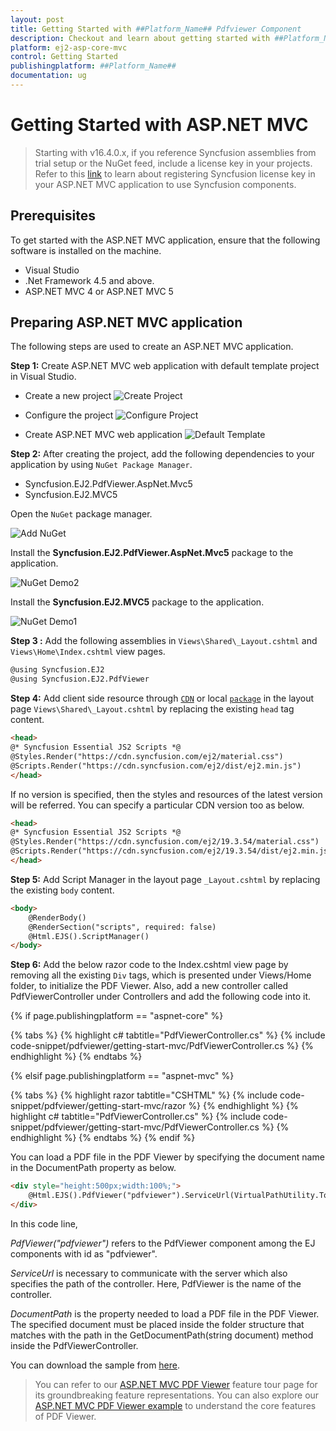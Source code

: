 ```yaml
---
layout: post
title: Getting Started with ##Platform_Name## Pdfviewer Component
description: Checkout and learn about getting started with ##Platform_Name## Pdfviewer component of Syncfusion Essential JS 2 and more details.
platform: ej2-asp-core-mvc
control: Getting Started
publishingplatform: ##Platform_Name##
documentation: ug
---
```



# Getting Started with ASP.NET MVC

> Starting with v16.4.0.x, if you reference Syncfusion assemblies from trial setup or the NuGet feed, include a license key in your projects. Refer to this [link](https://help.syncfusion.com/common/essential-studio/licensing/license-key) to learn about registering Syncfusion license key in your ASP.NET MVC application to use Syncfusion components.

## Prerequisites

To get started with the ASP.NET MVC application, ensure that the following software is installed on the machine.

* Visual Studio
* .Net Framework 4.5 and above.
* ASP.NET MVC 4 or ASP.NET MVC 5

## Preparing ASP.NET MVC application

The following steps are used to create an ASP.NET MVC application.

**Step 1:** Create ASP.NET MVC web application with default template project in Visual Studio.

* Create a new project
![Create Project](images/create_new_project.png)

* Configure the project
![Configure Project](images/configure_new_project.png)

* Create ASP.NET MVC web application
![Default Template](images/create_mvc_web_app.png)

**Step 2:** After creating the project, add the following dependencies to your application by using `NuGet Package Manager`.

* Syncfusion.EJ2.PdfViewer.AspNet.Mvc5
* Syncfusion.EJ2.MVC5

Open the `NuGet` package manager.

![Add NuGet](images/add_nuget_packages.png)

Install the **Syncfusion.EJ2.PdfViewer.AspNet.Mvc5** package to the application.

![NuGet Demo2](images/nuget_ej2_pdfviewer_aspnet_mvc5.png)

Install the **Syncfusion.EJ2.MVC5** package to the application.

![NuGet Demo1](images/nuget_ej2_mvc5.png)

**Step 3 :** Add the following assemblies in `Views\Shared\_Layout.cshtml` and `Views\Home\Index.cshtml` view pages.

 ```html
@using Syncfusion.EJ2
@using Syncfusion.EJ2.PdfViewer
```

**Step 4:** Add client side resource through [`CDN`](https://cdn.syncfusion.com/ej2/dist/ej2.min.js) or local [`package`](https://www.npmjs.com/package/@syncfusion/ej2) in the layout page `Views\Shared\_Layout.cshtml` by replacing the existing `head` tag content.

```html
<head>
@* Syncfusion Essential JS2 Scripts *@
@Styles.Render("https://cdn.syncfusion.com/ej2/material.css")
@Scripts.Render("https://cdn.syncfusion.com/ej2/dist/ej2.min.js")
</head>
```

If no version is specified, then the styles and resources of the latest version will be referred. You can specify a particular CDN version too as below.

```html
<head>
@* Syncfusion Essential JS2 Scripts *@
@Styles.Render("https://cdn.syncfusion.com/ej2/19.3.54/material.css")
@Scripts.Render("https://cdn.syncfusion.com/ej2/19.3.54/dist/ej2.min.js")
</head>
```

**Step 5:** Add Script Manager in the layout page `_Layout.cshtml` by replacing the existing `body` content.

```html
<body>
    @RenderBody()
    @RenderSection("scripts", required: false)
    @Html.EJS().ScriptManager()
</body>
```

**Step 6:** Add the below razor code to the Index.cshtml view page by removing all the existing `Div` tags, which is presented under Views/Home folder, to initialize the PDF Viewer. Also, add a new controller called PdfViewerController under Controllers and add the following code into it.

{% if page.publishingplatform == "aspnet-core" %}

{% tabs %}
{% highlight c# tabtitle="PdfViewerController.cs" %}
{% include code-snippet/pdfviewer/getting-start-mvc/PdfViewerController.cs %}
{% endhighlight %}
{% endtabs %}

{% elsif page.publishingplatform == "aspnet-mvc" %}

{% tabs %}
{% highlight razor tabtitle="CSHTML" %}
{% include code-snippet/pdfviewer/getting-start-mvc/razor %}
{% endhighlight %}
{% highlight c# tabtitle="PdfViewerController.cs" %}
{% include code-snippet/pdfviewer/getting-start-mvc/PdfViewerController.cs %}
{% endhighlight %}
{% endtabs %}
{% endif %}



You can load a PDF file in the PDF Viewer by specifying the document name in the DocumentPath property as below.

```html
<div style="height:500px;width:100%;">
    @Html.EJS().PdfViewer("pdfviewer").ServiceUrl(VirtualPathUtility.ToAbsolute("~/PdfViewer/")).DocumentPath("PDF_Succinctly.pdf").Render()
</div>
```

In this code line,

*PdfViewer("pdfviewer")* refers to the PdfViewer component among the EJ components with id as "pdfviewer".

*ServiceUrl* is necessary to communicate with the server which also specifies the path of the controller. Here, PdfViewer is the name of the controller.

*DocumentPath* is the property needed to load a PDF file in the PDF Viewer. The specified document must be placed inside the folder structure that matches with the path in the GetDocumentPath(string document) method inside the PdfViewerController.

You can download the sample from [here](https://www.syncfusion.com/downloads/support/directtrac/general/ze/GettingStarted_MVC-1781406184).

> You can refer to our [ASP.NET MVC PDF Viewer](https://www.syncfusion.com/aspnet-mvc-ui-controls/pdf-viewer) feature tour page for its groundbreaking feature representations. You can also explore our [ASP.NET MVC PDF Viewer example](https://ej2.syncfusion.com/aspnetmvc/PdfViewer/Default#/material) to understand the core features of PDF Viewer.